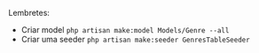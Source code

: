 

Lembretes:
- Criar model `php artisan make:model Models/Genre --all`
- Criar uma seeder `php artisan make:seeder GenresTableSeeder`
